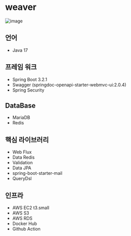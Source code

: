 # weaver

![image](https://github.com/teamprojectinfrean1/weaver/assets/86146128/0cfe2405-fa45-4cfb-a177-27b2b796f16e)

## 언어
- Java 17

## 프레임 워크
- Spring Boot 3.2.1
- Swagger (springdoc-openapi-starter-webmvc-ui:2.0.4)
- Spring Security
  
## DataBase
- MariaDB
- Redis

## 핵심 라이브러리
- Web Flux
- Data Redis
- Validation
- Data JPA
- spring-boot-starter-mail
- QueryDsl

## 인프라
- AWS EC2 t3.small
- AWS S3
- AWS RDS
- Docker Hub
- Github Action
